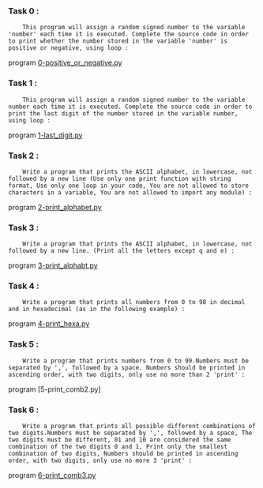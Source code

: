 ### Task 0 :
        This program will assign a random signed number to the variable 'number' each time it is executed. Complete the source code in order to print whether the number stored in the variable 'number' is positive or negative, using loop :
program [0-positive_or_negative.py]()

### Task 1 :
        This program will assign a random signed number to the variable number each time it is executed. Complete the source code in order to print the last digit of the number stored in the variable number, using loop :
program [1-last_digit.py]()

### Task 2 :
        Write a program that prints the ASCII alphabet, in lowercase, not followed by a new line (Use only one print function with string format, Use only one loop in your code, You are not allowed to store characters in a variable, You are not allowed to import any module) :
program [2-print_alphabet.py]()

### Task 3 :
        Write a program that prints the ASCII alphabet, in lowercase, not followed by a new line. (Print all the letters except q and e) :
program [3-print_alphabt.py]()

### Task 4 :
        Write a program that prints all numbers from 0 to 98 in decimal and in hexadecimal (as in the following example) :
program [4-print_hexa.py]()

### Task 5 :
        Write a program that prints numbers from 0 to 99.Numbers must be separated by ',', followed by a space. Numbers should be printed in ascending order, with two digits, only use no more than 2 'print' :
program [5-print_comb2.py]

### Task 6 :
        Write a program that prints all possible different combinations of two digits.Numbers must be separated by ',', followed by a space, The two digits must be different, 01 and 10 are considered the same combination of the two digits 0 and 1, Print only the smallest combination of two digits, Numbers should be printed in ascending order, with two digits, only use no more 3 'print' :
program [6-print_comb3.py]()

